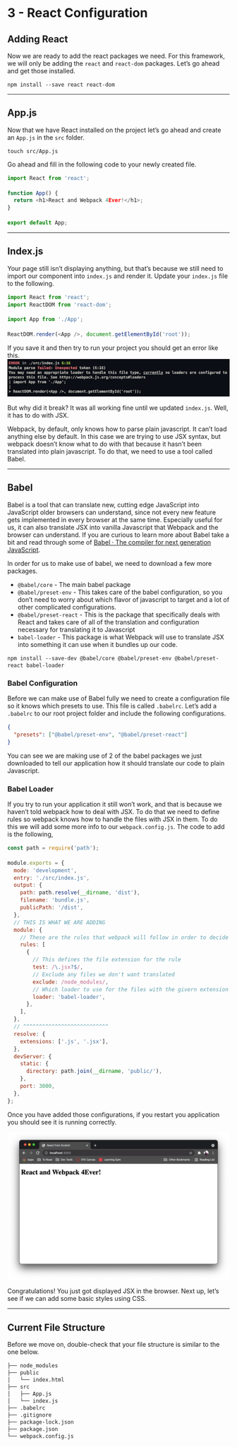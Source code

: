 # 3 - React Configuration

## Adding React

Now we are ready to add the react packages we need. For this framework, we will only be adding the `react` and `react-dom` packages. Let’s go ahead and get those installed.

```shell
npm install --save react react-dom
```

---

## App.js

Now that we have React installed on the project let’s go ahead and create an `App.js` in the `src` folder.

```shell
touch src/App.js
```

Go ahead and fill in the following code to your newly created file.

```javascript
import React from 'react';

function App() {
  return <h1>React and Webpack 4Ever!</h1>;
}

export default App;
```

---

## Index.js

Your page still isn’t displaying anything, but that’s because we still need to import our component into `index.js` and render it. Update your `index.js` file to the following.

```javascript
import React from 'react';
import ReactDOM from 'react-dom';

import App from './App';

ReactDOM.render(<App />, document.getElementById('root'));
```

If you save it and then try to run your project you should get an error like this.
![](./screenshots/loader-error.png)

But why did it break? It was all working fine until we updated `index.js`. Well, it has to do with JSX.

Webpack, by default, only knows how to parse plain javascript. It can’t load anything else by default. In this case we are trying to use JSX syntax, but webpack doesn’t know what to do with that because it hasn’t been translated into plain javascript. To do that, we need to use a tool called Babel.

---

## Babel

Babel is a tool that can translate new, cutting edge JavaScript into JavaScript older browsers can understand, since not every new feature gets implemented in every browser at the same time. Especially useful for us, it can also translate JSX into vanilla Javascript that Webpack and the browser can understand. If you are curious to learn more about Babel take a bit and read through some of [Babel · The compiler for next generation JavaScript](https://babeljs.io/).

In order for us to make use of babel, we need to download a few more packages.

- `@babel/core` - The main babel package
- `@babel/preset-env` - This takes care of the babel configuration, so you don’t need to worry about which flavor of javascript to target and a lot of other complicated configurations.
- `@babel/preset-react` - This is the package that specifically deals with React and takes care of all of the translation and configuration necessary for translating it to Javascript
- `babel-loader` - This package is what Webpack will use to translate JSX into something it can use when it bundles up our code.

```shell
npm install --save-dev @babel/core @babel/preset-env @babel/preset-react babel-loader
```

### Babel Configuration

Before we can make use of Babel fully we need to create a configuration file so it knows which presets to use. This file is called `.babelrc`. Let’s add a `.babelrc` to our root project folder and include the following configurations.

```json
{
  "presets": ["@babel/preset-env", "@babel/preset-react"]
}
```

You can see we are making use of 2 of the babel packages we just downloaded to tell our application how it should translate our code to plain Javascript.

### Babel Loader

If you try to run your application it still won’t work, and that is because we haven’t told webpack how to deal with JSX. To do that we need to define rules so webpack knows how to handle the files with JSX in them. To do this we will add some more info to our `webpack.config.js`. The code to add is the following,

```javascript
const path = require('path');

module.exports = {
  mode: 'development',
  entry: './src/index.js',
  output: {
    path: path.resolve(__dirname, 'dist'),
    filename: 'bundle.js',
    publicPath: '/dist',
  },
  // THIS IS WHAT WE ARE ADDING
  module: {
    // These are the rules that webpack will follow in order to decide how to process specific files.
    rules: [
      {
        // This defines the file extension for the rule
        test: /\.jsx?$/,
        // Exclude any files we don't want translated
        exclude: /node_modules/,
        // Which loader to use for the files with the givern extension
        loader: 'babel-loader',
      },
    ],
  },
  // ^^^^^^^^^^^^^^^^^^^^^^^^^^^
  resolve: {
    extensions: ['.js', '.jsx'],
  },
  devServer: {
    static: {
      directory: path.join(__dirname, 'public/'),
    },
    port: 3000,
  },
};
```

Once you have added those configurations, if you restart you application you should see it is running correctly.

![](./screenshots/browser-display.png)

Congratulations! You just got displayed JSX in the browser. Next up, let’s see if we can add some basic styles using CSS.

---

## Current File Structure

Before we move on, double-check that your file structure is similar to the one below.

```
├── node_modules
├── public
│   └── index.html
├── src
│   ├── App.js
│   └── index.js
├── .babelrc
├── .gitignore
├── package-lock.json
├── package.json
└── webpack.config.js
```
